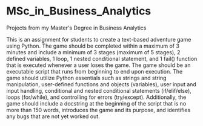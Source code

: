 # MSc_in_Business_Analytics
Projects from my Master's Degree in Business Analytics

This is an assignment for students to create a text-based adventure game using Python. The game should be completed within a maximum of 3 minutes and include a minimum of 3 stages (maximum of 5 stages), 2 defined variables, 1 loop, 1 nested conditional statement, and 1 fail() function that is executed whenever a user loses the game. The game should be an executable script that runs from beginning to end upon execution. The game should utilize Python essentials such as strings and string manipulation, user-defined functions and objects (variables), user input and input handling, conditional and nested conditional statements (if/elif/else), loops (for/while), and controlling for errors (try/except). Additionally, the game should include a docstring at the beginning of the script that is no more than 150 words, introduces the game and its purpose, and identifies any bugs that are not yet worked out.
